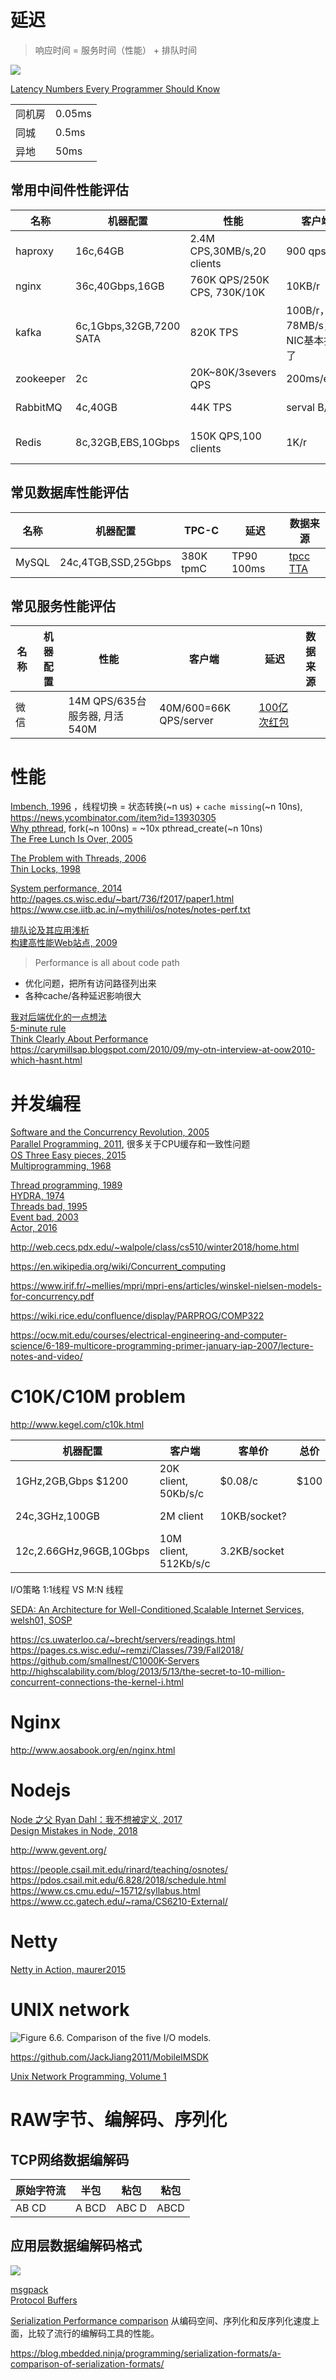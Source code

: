 
# 延迟
> 响应时间 = 服务时间（性能） + 排队时间

![](http://note.youdao.com/yws/public/resource/8f83e1297252c926e45efa55a901a1d2/xmlnote/WEBRESOURCEbf029d15a4f0fb456ca9c6b9a7eed73e/173)

[Latency Numbers Every Programmer Should Know](https://people.eecs.berkeley.edu/~rcs/research/interactive_latency.html)

|||
|---|---|
同机房|0.05ms
同城|0.5ms
异地|50ms

## 常用中间件性能评估
|名称|机器配置|性能|客户端|延迟|数据来源
|---|---|---|---|---|---|
haproxy|16c,64GB|2.4M CPS,30MB/s,20 clients|900 qps/c|[haproxy1.6](https://www.freecodecamp.org/news/how-we-fine-tuned-haproxy-to-achieve-2-000-000-concurrent-ssl-connections-d017e61a4d27/)
nginx|36c,40Gbps,16GB|760K QPS/250K CPS, 730K/10K|10KB/r|[nginx 1.9](https://www.nginx.com/blog/testing-the-performance-of-nginx-and-nginx-plus-web-servers/)
kafka|6c,1Gbps,32GB,7200 SATA| 820K TPS|100B/r，78MB/s，NIC基本打爆了|AVG 2ms,TP99 3ms|[kafka 0.8](https://engineering.linkedin.com/kafka/benchmarking-apache-kafka-2-million-writes-second-three-cheap-machines)
zookeeper|2c|20K~80K/3severs QPS|200ms/elect|[Zookeeper3.x](https://zookeeper.apache.org/doc/r3.6.2/zookeeperOver.html)
RabbitMQ|4c,40GB|44K TPS|serval B/r|1ms-500ms|[rabbitMQ 2.8](https://www.rabbitmq.com/blog/2012/04/25/rabbitmq-performance-measurements-part-2/)
Redis|8c,32GB,EBS,10Gbps|150K QPS,100 clients|1K/r|TP99<1ms|[redis 5.0](https://docs.keydb.dev/blog/2019/06/17/blog-post/),[Redis lab](https://redis.io/topics/benchmarks)

## 常见数据库性能评估
|名称|机器配置|TPC-C|延迟|数据来源
|---|---|---|---|---|
MySQL|24c,4TGB,SSD,25Gbps|380K tpmC|TP90 100ms|[tpcc TTA](http://tpc.org/results/fdr/tpcc/tta~tpcc~as-1124us-tnrp~fdr~2020-08-16~v01.pdf)


## 常见服务性能评估
|名称|机器配置|性能|客户端|延迟|数据来源
|---|---|---|---|---|---|
微信||14M QPS/635台服务器, 月活540M|40M/600=66K QPS/server|[100亿次红包](https://developer.51cto.com/art/202003/613210.htm)


# 性能
[Imbench, 1996](http://mcvoy.com/lm/bitmover/lmbench/lmbench-usenix.pdf) ，线程切换 = 状态转换(~n us) + `cache missing`(~n 10ns), https://news.ycombinator.com/item?id=13930305  
[Why pthread](https://computing.llnl.gov/tutorials/pthreads/#WhyPthreads), fork(~n 100ns) = ~10x pthread_create(~n 10ns)  
[The Free Lunch Is Over, 2005](http://www.gotw.ca/publications/concurrency-ddj.htm)

[The Problem with Threads, 2006](https://www2.eecs.berkeley.edu/Pubs/TechRpts/2006/EECS-2006-1.pdf)  
[Thin Locks, 1998](http://cseweb.ucsd.edu/classes/fa05/cse231/Hubble.pdf)  

[System performance, 2014](https://book.douban.com/subject/26586598/)  
http://pages.cs.wisc.edu/~bart/736/f2017/paper1.html  
https://www.cse.iitb.ac.in/~mythili/os/notes/notes-perf.txt

[排队论及其应用浅析](https://www.slideshare.net/frogd/ss-27959518)  
[构建高性能Web站点, 2009](https://book.douban.com/subject/3924175/)  

> Performance is all about code path

* 优化问题，把所有访问路径列出来
* 各种cache/各种延迟影响很大

[我对后端优化的一点想法](https://www.slideshare.net/jamestong/2012-12552732)  
[5-minute rule](http://www.hpl.hp.com/techreports/tandem/TR-86.1.pdf)  
[Think Clearly About Performance](https://method-r.com/wp-content/uploads/2018/07/TCAP-from-MOTD2.pdf)  
https://carymillsap.blogspot.com/2010/09/my-otn-interview-at-oow2010-which-hasnt.html


# 并发编程

[Software and the Concurrency Revolution, 2005](https://dl.acm.org/citation.cfm?id=1095421)  
[Parallel Programming, 2011](https://www.kernel.org/pub/linux/kernel/people/paulmck/perfbook/perfbook.2011.01.02a.pdf), 很多关于CPU缓存和一致性问题  
[OS Three Easy pieces, 2015](http://pages.cs.wisc.edu/~remzi/OSTEP/)  
[Multiprogramming, 1968](https://link.springer.com/content/pdf/10.1007%2F978-1-4757-3510-9_12.pdf)  

[Thread programming, 1989](https://www.cs.ubc.ca/~norm/508/2009W1/summaries/birrell%20paper%2003.pdf)  
[HYDRA, 1974](http://research.cs.wisc.edu/areas/os/Qual/papers/hydra.pdf)  
[Threads bad, 1995](https://www.cs.ubc.ca/~norm/508/2009W1/summaries/Conc-4/index.html)  
[Event bad, 2003](https://www.cs.ubc.ca/~norm/508/2009W1/summaries/Even-2/index.html)  
[Actor, 2016](http://dist-prog-book.com/chapter/3/message-passing.html)  

http://web.cecs.pdx.edu/~walpole/class/cs510/winter2018/home.html

https://en.wikipedia.org/wiki/Concurrent_computing  

https://www.irif.fr/~mellies/mpri/mpri-ens/articles/winskel-nielsen-models-for-concurrency.pdf

https://wiki.rice.edu/confluence/display/PARPROG/COMP322

https://ocw.mit.edu/courses/electrical-engineering-and-computer-science/6-189-multicore-programming-primer-january-iap-2007/lecture-notes-and-video/


# C10K/C10M problem
http://www.kegel.com/c10k.html

|机器配置|客户端|客单价|总价|数据来源|
|--|--|--|--|--|
1GHz,2GB,Gbps $1200 | 20K client, 50Kb/s/c | $0.08/c | $100|2001
24c,3GHz,100GB | 2M client |10KB/socket? | |2012, [Whatapp](https://qunfei.wordpress.com/2016/09/20/from-c10k-to-c100k-problem-push-over-1000000-messages-to-web-clients-on-1-machine-simultaneously/)
12c,2.66GHz,96GB,10Gbps | 10M client, 512Kb/s/c |3.2KB/socket | |2015, [MigrateoryData](https://migratorydata.com//2015/05/20/how-migratorydata-solved-the-c10m-problem-10-million-concurrent-connections-on-a-single-commodity-server/)

I/O策略 1:1线程 VS M:N 线程

[SEDA: An Architecture for Well-Conditioned,Scalable Internet Services, welsh01, SOSP](http://www.sosp.org/2001/papers/welsh.pdf)

https://cs.uwaterloo.ca/~brecht/servers/readings.html
https://pages.cs.wisc.edu/~remzi/Classes/739/Fall2018/
https://github.com/smallnest/C1000K-Servers
http://highscalability.com/blog/2013/5/13/the-secret-to-10-million-concurrent-connections-the-kernel-i.html

# Nginx
http://www.aosabook.org/en/nginx.html

# Nodejs
[Node 之父 Ryan Dahl：我不想被定义, 2017](https://www.infoq.cn/article/2017%2F09%2FNode-Ryan-Dahl)  
[Design Mistakes in Node, 2018](https://tinyclouds.org/jsconf2018.pdf)  

http://www.gevent.org/

https://people.csail.mit.edu/rinard/teaching/osnotes/
https://pdos.csail.mit.edu/6.828/2018/schedule.html
https://www.cs.cmu.edu/~15712/syllabus.html
https://www.cc.gatech.edu/~rama/CS6210-External/

# Netty
[Netty in Action, maurer2015](https://book.douban.com/subject/24700704/)  


# UNIX network
![Figure 6.6. Comparison of the five I/O models.](https://www.masterraghu.com/subjects/np/introduction/unix_network_programming_v1.3/files/06fig06.gif)

https://github.com/JackJiang2011/MobileIMSDK

[Unix Network Programming, Volume 1](https://book.douban.com/subject/4859464/)

# RAW字节、编解码、序列化

## TCP网络数据编解码
原始字符流|  半包| 粘包| 粘包
|---|---|---|---|
AB CD|A BCD  |ABC D  |ABCD  

## 应用层数据编解码格式
![](http://note.youdao.com/yws/public/resource/8f83e1297252c926e45efa55a901a1d2/xmlnote/WEBRESOURCE9a6a724d25fc64f2a2476428b09f9891/162)

[msgpack](https://msgpack.org/)  
[Protocol Buffers](https://developers.google.com/protocol-buffers)

[Serialization Performance comparison](https://maxondev.com/serialization-performance-comparison-c-net-formats-frameworks-xmldatacontractserializer-xmlserializer-binaryformatter-json-newtonsoft-servicestack-text/)
从编码空间、序列化和反序列化速度上面，比较了流行的编解码工具的性能。  

https://blog.mbedded.ninja/programming/serialization-formats/a-comparison-of-serialization-formats/